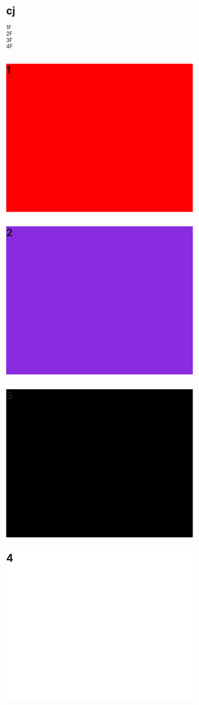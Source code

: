 # cj<!DOCTYPE html>
<html>
	<head>
		<meta charset="UTF-8">
		<title>颜色</title>
	</head>
	<body>
		<div style="position": fixed; top: 10px; right: 10px;">
		<a herf="#red">1F</a><br />
		<a herf="#blueviolet">2F</a><br />
		<a herf="#black">3F</a><br />
		<a herf="#white">4F</a><br />
		</div>
		<div style="height; 2000px;">
			<div style="height: 400px;background-color: red;">
				<a name="red"><h1>1</h1></a>
			</div>
			<div style="height: 400px;background-color: blueviolet;">
				<a name="buleviolet"><h1>2</h1></a>
			</div>
			<div style="height: 400px;background-color: black;">
				<a name="black"><h1>3</h1></a>
			</div>
			<div style="height: 400px;background-color: white;">
				<a name="white"><h1>4</h1></a>
			</div>
		</div>
	</body>
</html>
